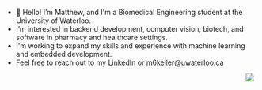 - 👋 Hello! I’m Matthew, and I'm a Biomedical Engineering student at the University of Waterloo. 
- I’m interested in backend development, computer vision, biotech, and software in pharmacy and healthcare settings.
- I'm working to expand my skills and experience with machine learning and embedded development.
- Feel free to reach out to my [LinkedIn](https://www.linkedin.com/in/matthew-keller-5a16001b0/) or [m6keller@uwaterloo.ca](https://outlook.office.com/mail/deeplink/compose?mailtouri=mailto%3Am6keller%40uwaterloo.ca)


<img align="right" src="https://github-readme-streak-stats.herokuapp.com/?user=m6keller">

<!---
m6keller/m6keller is a ✨ special ✨ repository because its `README.md` (this file) appears on your GitHub profile.
You can click the Preview link to take a look at your changes.
--->
